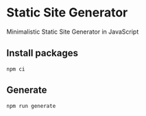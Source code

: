 # Static Site Generator

Minimalistic Static Site Generator in JavaScript

## Install packages

`npm ci`

## Generate

`npm run generate`